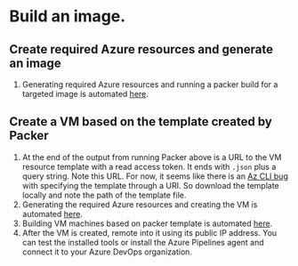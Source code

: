 # Build an image.

## Create required Azure resources and generate an image

1. Generating required Azure resources and running a packer build for a targeted image is automated [here](../helpers/GenerateResourcesAndImage.ps1).

## Create a VM based on the template created by Packer

1. At the end of the output from running Packer above is a URL to the VM resource template with a read access token. It ends with `.json` plus a query string. Note this URL. For now, it seems like there is an [Az CLI bug](https://github.com/Azure/azure-cli/issues/5899) with specifying the template through a URI. So download the template locally and note the path of the template file.
1. Generating the required Azure resources and creating the VM is automated [here](../helpers/CreateAzureVMFromPackerTemplate.ps1).
1. Building VM machines based on packer template is automated [here](../helpers/GenerateResourcesAndImage.ps1).
1. After the VM is created, remote into it using its public IP address. You can test the installed tools or install the Azure Pipelines agent and connect it to your Azure DevOps organization.